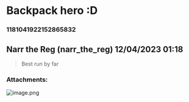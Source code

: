 # Backpack hero :D
### 1181041922152865832
## Narr the Reg (narr_the_reg) 12/04/2023 01:18 

> Best run by far
### Attachments: 
![image.png](https://yuzudiscordbackup.s3.us-west-2.amazonaws.com/files-media/1181041922152865832_image.png)

